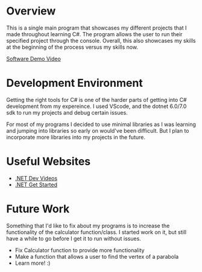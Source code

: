 # Overview

This is a single main program that showcases my different projects that I made throughout learning C#. The program allows the user to run their specified project through the console. Overall, this also showcases my skills at the beginning of the process versus my skills now. 

[Software Demo Video](https://youtu.be/MLKW5Qtr3Q8)

# Development Environment

Getting the right tools for C# is one of the harder parts of getting into C# development from my expereince. I used VScode, and the dotnet 6.0/7.0 sdk to run my projects and debug certain issues.

For most of my programs I decided to use minimal libraries as I was learning and jumping into libraries so early on would've been difficult. But I plan to incorporate more libraries into my projects in the future.

# Useful Websites

* [.NET Dev Videos](https://dotnet.microsoft.com/en-us/learn/videos)
* [.NET Get Started](https://learn.microsoft.com/en-us/dotnet/core/get-started)


# Future Work

Something that I'd like to fix about my programs is to increase the functionality of the calculator function/class. I started work on it, but still have a while to go before I get it to run without issues. 

- Fix Calculator function to provide more functionality
- Make a function that allows a user to find the vertex of a parabola
- Learn more! :) 
